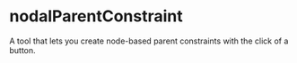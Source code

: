 # nodalParentConstraint
A tool that lets you create node-based parent constraints with the click of a button.

